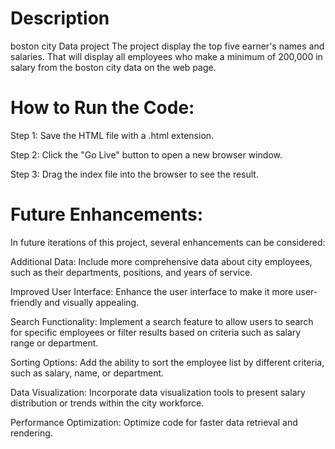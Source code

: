 # Description

boston city Data project The project display the top five earner's names and salaries. That will display all employees who make a minimum of 200,000 in salary from the boston city data on the web page.


# How to Run the Code:

Step 1: Save the HTML file with a .html extension.

Step 2: Click the "Go Live" button to open a new browser window.

Step 3: Drag the index file into the browser to see the result.

# Future Enhancements:
In future iterations of this project, several enhancements can be considered:

Additional Data: Include more comprehensive data about city employees, such as their departments, positions, and years of service.

Improved User Interface: Enhance the user interface to make it more user-friendly and visually appealing.

Search Functionality: Implement a search feature to allow users to search for specific employees or filter results based on criteria such as salary range or department.

Sorting Options: Add the ability to sort the employee list by different criteria, such as salary, name, or department.

Data Visualization: Incorporate data visualization tools to present salary distribution or trends within the city workforce.

Performance Optimization: Optimize code for faster data retrieval and rendering.

